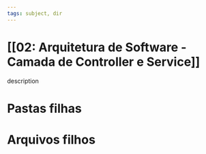 ```yaml
---
tags: subject, dir
---
```


# [[02: Arquitetura de Software - Camada de Controller e Service]]

description

# Pastas filhas



# Arquivos filhos


